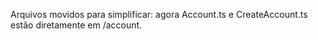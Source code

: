 Arquivos movidos para simplificar: agora Account.ts e CreateAccount.ts estão diretamente em /account.
